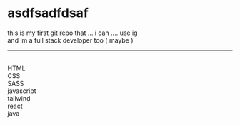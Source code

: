 # asdfsadfdsaf
this is my first git repo that ... i can .... use ig
<br>
and im a full stack developer too ( maybe )
<hr>
<br>
HTML
<br>
CSS 
<br>
SASS
<br>
javascript
<br>
tailwind
<br>
react
<br>
java



